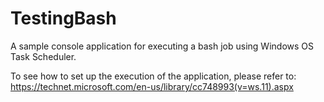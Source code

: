 # TestingBash
A sample console application for executing a bash job using Windows OS Task Scheduler.

To see how to set up the execution of the application, please refer to:
https://technet.microsoft.com/en-us/library/cc748993(v=ws.11).aspx
